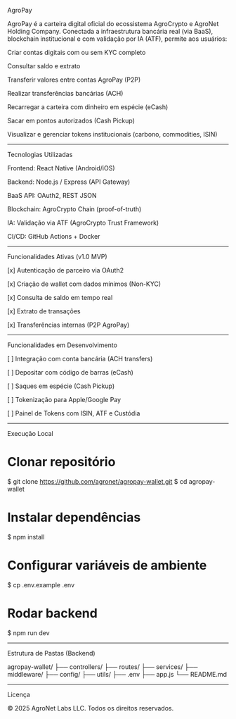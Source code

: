 AgroPay

AgroPay é a carteira digital oficial do ecossistema AgroCrypto e AgroNet Holding Company. Conectada a infraestrutura bancária real (via BaaS), blockchain institucional e com validação por IA (ATF), permite aos usuários:

Criar contas digitais com ou sem KYC completo

Consultar saldo e extrato

Transferir valores entre contas AgroPay (P2P)

Realizar transferências bancárias (ACH)

Recarregar a carteira com dinheiro em espécie (eCash)

Sacar em pontos autorizados (Cash Pickup)

Visualizar e gerenciar tokens institucionais (carbono, commodities, ISIN)



---

Tecnologias Utilizadas

Frontend: React Native (Android/iOS)

Backend: Node.js / Express (API Gateway)

BaaS API: OAuth2, REST JSON

Blockchain: AgroCrypto Chain (proof-of-truth)

IA: Validação via ATF (AgroCrypto Trust Framework)

CI/CD: GitHub Actions + Docker



---

Funcionalidades Ativas (v1.0 MVP)

[x] Autenticação de parceiro via OAuth2

[x] Criação de wallet com dados mínimos (Non-KYC)

[x] Consulta de saldo em tempo real

[x] Extrato de transações

[x] Transferências internas (P2P AgroPay)



---

Funcionalidades em Desenvolvimento

[ ] Integração com conta bancária (ACH transfers)

[ ] Depositar com código de barras (eCash)

[ ] Saques em espécie (Cash Pickup)

[ ] Tokenização para Apple/Google Pay

[ ] Painel de Tokens com ISIN, ATF e Custódia



---

Execução Local

# Clonar repositório
$ git clone https://github.com/agronet/agropay-wallet.git
$ cd agropay-wallet

# Instalar dependências
$ npm install

# Configurar variáveis de ambiente
$ cp .env.example .env

# Rodar backend
$ npm run dev


---

Estrutura de Pastas (Backend)

agropay-wallet/
├── controllers/
├── routes/
├── services/
├── middleware/
├── config/
├── utils/
├── .env
├── app.js
└── README.md


---

Licença

© 2025 AgroNet Labs LLC. Todos os direitos reservados.

